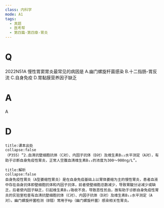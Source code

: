 ```yaml
---
class: 内科学
mode: A1
tags:
  - 真题
  - 医考帮
  - 第四篇-第四章-胃炎
---
```


# Q
2022N51A 慢性胃窦胃炎最常见的病因是
A.幽门螺旋杆菌感染
B.十二指肠-胃反流
C.自身免疫
D.胃黏膜营养因子缺乏

# A
A
# D
```ad-note
title:课本出处
collapse:false
（P355）“2.血清抗壁细胞抗体（C对）、内因子抗体（D对）及维生素B₁₂水平测定（A对），有助于诊断自身免疫性胃炎，正常人空腹血清维生素B₁₂的浓度为300～900ng/L”。
```

```ad-summary
title:解析
collapse:false
自身免疫性胃炎（A型萎缩性胃炎）是在自身免疫基础上以胃体萎缩为主的慢性胃炎，患者血液中存在自身抗体即壁细胞抗体和内因子抗体，前者使壁细胞总数减少，导致胃酸分泌减少或缺乏，后者使内因子缺乏，引起维生素B₁₂吸收不良，导致恶性贫血，故有助于诊断自身免疫性胃炎的实验室检查有血清抗壁细胞抗体（C对）、内因子抗体（D对）及维生素B₁₂水平测定（A对）。幽门螺旋杆菌检测（B错）常用于Hp（幽门螺旋杆菌）感染相关性胃炎。
```

